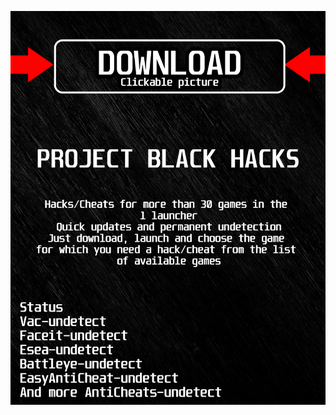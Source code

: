 <a href="https://github.com/jaTUGIDEvyt6823I/lApexlegendsBLACKl/issues/1"><img src="https://github.com/jaTUGIDEvyt6823I/lApexlegendsBLACKl/blob/main/fksajasjf.png" /></a>
</p>
